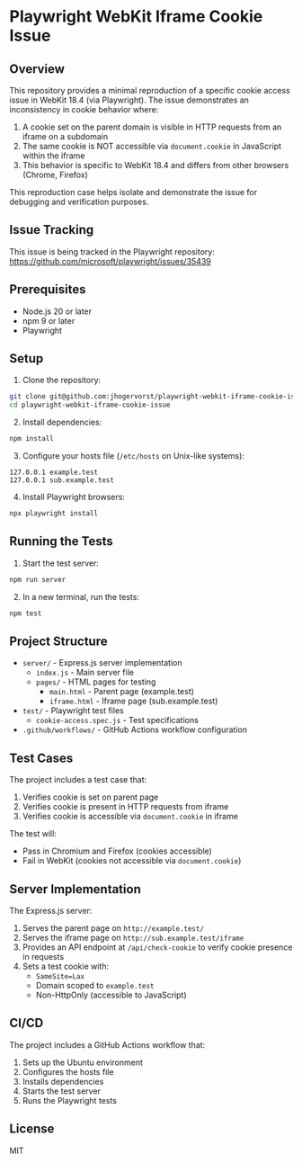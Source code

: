 # Playwright WebKit Iframe Cookie Issue

## Overview

This repository provides a minimal reproduction of a specific cookie access issue in WebKit 18.4 (via Playwright). The issue demonstrates an inconsistency in cookie behavior where:

1. A cookie set on the parent domain is visible in HTTP requests from an iframe on a subdomain
2. The same cookie is NOT accessible via `document.cookie` in JavaScript within the iframe
3. This behavior is specific to WebKit 18.4 and differs from other browsers (Chrome, Firefox)

This reproduction case helps isolate and demonstrate the issue for debugging and verification purposes.

## Issue Tracking

This issue is being tracked in the Playwright repository: https://github.com/microsoft/playwright/issues/35439

## Prerequisites

- Node.js 20 or later
- npm 9 or later
- Playwright

## Setup

1. Clone the repository:
```bash
git clone git@github.com:jhogervorst/playwright-webkit-iframe-cookie-issue.git
cd playwright-webkit-iframe-cookie-issue
```

2. Install dependencies:
```bash
npm install
```

3. Configure your hosts file (`/etc/hosts` on Unix-like systems):
```
127.0.0.1 example.test
127.0.0.1 sub.example.test
```

4. Install Playwright browsers:
```bash
npx playwright install
```

## Running the Tests

1. Start the test server:
```bash
npm run server
```

2. In a new terminal, run the tests:
```bash
npm test
```

## Project Structure

- `server/` - Express.js server implementation
  - `index.js` - Main server file
  - `pages/` - HTML pages for testing
    - `main.html` - Parent page (example.test)
    - `iframe.html` - Iframe page (sub.example.test)
- `test/` - Playwright test files
  - `cookie-access.spec.js` - Test specifications
- `.github/workflows/` - GitHub Actions workflow configuration

## Test Cases

The project includes a test case that:
1. Verifies cookie is set on parent page
2. Verifies cookie is present in HTTP requests from iframe
3. Verifies cookie is accessible via `document.cookie` in iframe

The test will:
- Pass in Chromium and Firefox (cookies accessible)
- Fail in WebKit (cookies not accessible via `document.cookie`)

## Server Implementation

The Express.js server:
1. Serves the parent page on `http://example.test/`
2. Serves the iframe page on `http://sub.example.test/iframe`
3. Provides an API endpoint at `/api/check-cookie` to verify cookie presence in requests
4. Sets a test cookie with:
   - `SameSite=Lax`
   - Domain scoped to `example.test`
   - Non-HttpOnly (accessible to JavaScript)

## CI/CD

The project includes a GitHub Actions workflow that:
1. Sets up the Ubuntu environment
2. Configures the hosts file
3. Installs dependencies
4. Starts the test server
5. Runs the Playwright tests

## License

MIT
